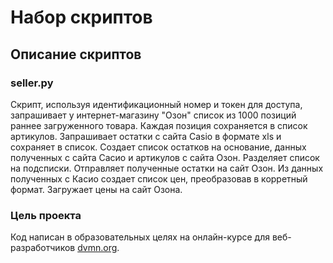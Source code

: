 # Набор скриптов

## Описание скриптов

### seller.py
Скрипт, используя идентификационный номер и токен для доступа,
запрашивает у интернет-магазину "Озон" список из 1000 позиций раннее загруженного товара. 
Каждая позиция сохраняется в список артикулов. Запрашивает остатки c сайта Сasio в
формате xls и сохраняет в список. Создает список остатков на основание, данных полученных
с сайта Сасио и артикулов с сайта Озон. Разделяет список на подсписки. Отправляет полученные
остатки на сайт Озон. Из данных полученных с Касио создает список цен, преобразовав в корретный 
формат. Загружает цены на сайт Озона.
### Цель проекта
Код написан в образовательных целях на онлайн-курсе для веб-разработчиков [dvmn.org](https://dvmn.org/).